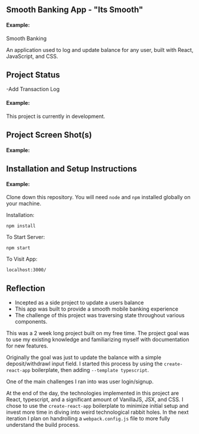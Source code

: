 ## Smooth Banking App - "Its Smooth"

#### Example:

Smooth Banking 

An application used to log and update balance for any user, built with React, JavaScript, and CSS.

## Project Status
-Add Transaction Log
#### Example:
This project is currently in development. 

## Project Screen Shot(s)


#### Example:   

## Installation and Setup Instructions

#### Example:  

Clone down this repository. You will need `node` and `npm` installed globally on your machine.  

Installation:

`npm install`  

To Start Server:

`npm start`  

To Visit App:

`localhost:3000/`

## Reflection

  - Incepted as a side project to update a users balance
  - This app was built to provide a smooth mobile banking experience 
  - The challenge of this project was traversing state throughout various components. 
  
This was a 2 week long project built on my free time. The project goal was to use my existing knowledge and familiarizing myself with documentation for new features.  

Originally the goal was just to update the balance with a simple deposit/withdrawl input field. I started this process by using the `create-react-app` boilerplate, then adding `--template typescript`.

One of the main challenges I ran into was user login/signup.

At the end of the day, the technologies implemented in this project are React, typescript, and a significant amount of VanillaJS, JSX, and CSS. I chose to use the `create-react-app` boilerplate to minimize initial setup and invest more time in diving into weird technological rabbit holes. In the next iteration I plan on handrolling a `webpack.config.js` file to more fully understand the build process.